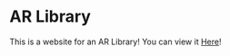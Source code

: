 # AR Library
This is a website for an AR Library! You can view it [Here](http://www.motionstory.net)!
